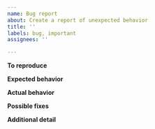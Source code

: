 ```yaml
---
name: Bug report
about: Create a report of unexpected behavior
title: ''
labels: bug, important
assignees: ''

---
```


<!--- Steps to reproduce the behavior: -->
**To reproduce**

<!--- A description of what you expected to happen. -->
**Expected behavior**

<!--- A description of what actually happened. -->
**Actual behavior**

<!--- Any potential ways to fix this that you can think of -->
**Possible fixes**

<!--- Add any other detail about the problem here. -->
**Additional detail**
